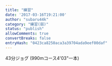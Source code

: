 ```yaml
---
title: "練習"
date: '2017-03-16T19:21:00'
author: "subaru44k"
category: "練習(弱)"
status: "publish"
allowComments: true
convertBreaks: false
entryHash: "0423ca8250aca3a39704ada9eef00daf"
---
```

43分ジョグ
(990mコース4'03"一本)
